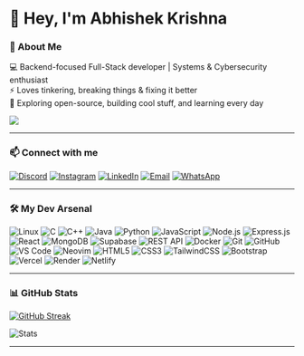# 👋 Hey, I'm Abhishek Krishna  

### 🚀 About Me  
💻 Backend-focused Full-Stack developer | Systems & Cybersecurity enthusiast  
⚡ Loves tinkering, breaking things & fixing it better  
🌱 Exploring open-source, building cool stuff, and learning every day  

![](https://komarev.com/ghpvc/?username=Abhishek-Krishna-A-M&color=blue)

---

### 📫 Connect with me  
[![Discord](https://img.shields.io/badge/Discord-7289DA.svg?style=for-the-badge&logo=discord&logoColor=white)](https://discordapp.com/users/617408085371387915)
[![Instagram](https://img.shields.io/badge/Instagram-E4405F.svg?style=for-the-badge&logo=instagram&logoColor=white)](https://instagram.com/abishek_krshna)
[![LinkedIn](https://img.shields.io/badge/LinkedIn-0A66C2.svg?style=for-the-badge&logo=linkedin&logoColor=white)](https://linkedin.com/in/abhishek-krishna-a-m-137895328)
[![Email](https://img.shields.io/badge/Email-D14836?style=for-the-badge&logo=gmail&logoColor=white)](mailto:abhishekkrishna2k6@gmail.com)
[![WhatsApp](https://img.shields.io/badge/WhatsApp-25D366.svg?style=for-the-badge&logo=whatsapp&logoColor=white)](https://wa.me/8075656775)

---

### 🛠️ My Dev Arsenal  

![Linux](https://img.shields.io/badge/-Linux-FCC624?style=flat-square&logo=linux&logoColor=black) ![C](https://img.shields.io/badge/-C-00599C?style=flat-square&logo=c&logoColor=white) ![C++](https://img.shields.io/badge/-C++-00599C?style=flat-square&logo=c%2B%2B&logoColor=white) ![Java](https://img.shields.io/badge/-Java-007396?style=flat-square&logo=java&logoColor=white) ![Python](https://img.shields.io/badge/-Python-3776AB?style=flat-square&logo=python&logoColor=white) ![JavaScript](https://img.shields.io/badge/-JavaScript-F7DF1E?style=flat-square&logo=javascript&logoColor=black) ![Node.js](https://img.shields.io/badge/-Node.js-339933?style=flat-square&logo=node.js&logoColor=white) ![Express.js](https://img.shields.io/badge/-Express.js-000000?style=flat-square&logo=express&logoColor=white) ![React](https://img.shields.io/badge/-React-61DAFB?style=flat-square&logo=react&logoColor=black) ![MongoDB](https://img.shields.io/badge/-MongoDB-13aa52?style=flat-square&logo=mongodb&logoColor=white) ![Supabase](https://img.shields.io/badge/-Supabase-3ECF8E?style=flat-square&logo=supabase&logoColor=white) ![REST API](https://img.shields.io/badge/-REST_API-6e6e6e?style=flat-square&logo=api&logoColor=white) ![Docker](https://img.shields.io/badge/-Docker-2496ED?style=flat-square&logo=docker&logoColor=white) ![Git](https://img.shields.io/badge/-Git-F05032?style=flat-square&logo=git&logoColor=white) ![GitHub](https://img.shields.io/badge/-GitHub-181717?style=flat-square&logo=github&logoColor=white) ![VS Code](https://img.shields.io/badge/-VS%20Code-007ACC?style=flat-square&logo=visual-studio-code&logoColor=white) ![Neovim](https://img.shields.io/badge/-Neovim-57A143?style=flat-square&logo=neovim&logoColor=white) ![HTML5](https://img.shields.io/badge/-HTML5-E34F26?style=flat-square&logo=html5&logoColor=white) ![CSS3](https://img.shields.io/badge/-CSS3-1572B6?style=flat-square&logo=css3&logoColor=white) ![TailwindCSS](https://img.shields.io/badge/-Tailwind_CSS-38B2AC?style=flat-square&logo=tailwind-css&logoColor=white) ![Bootstrap](https://img.shields.io/badge/-Bootstrap-7952B3?style=flat-square&logo=bootstrap&logoColor=white) ![Vercel](https://img.shields.io/badge/-Vercel-000000?style=flat-square&logo=vercel&logoColor=white) ![Render](https://img.shields.io/badge/-Render-46E3B7?style=flat-square&logo=render&logoColor=white) ![Netlify](https://img.shields.io/badge/-Netlify-00C7B7?style=flat-square&logo=netlify&logoColor=white)  

---

### 📊 GitHub Stats  
[![GitHub Streak](https://streak-stats.demolab.com/?user=Abhishek-Krishna-A-M)](https://git.io/streak-stats)

![Stats](https://github-readme-stats.vercel.app/api?username=Abhishek-Krishna-A-M&hide_border=true&show_icons=true&bg_color=151515&title_color=fb4362&icon_color=fb4362&text_color=9e9e9e)

---

